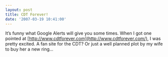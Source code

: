 ```yaml
---
layout: post
title: CDT Forever!
date: '2007-03-19 10:41:00'
---
```



It’s funny what Google Alerts will give you some times. When I got one pointed at [http://www.cdtforever.com](http://www.cdtforever.com/), I was pretty excited. A fan site for the CDT? Or just a well planned plot by my wife to buy her a new ring…


